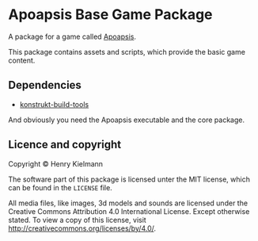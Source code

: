 Apoapsis Base Game Package
==========================

A package for a game called [Apoapsis](https://github.com/henry4k/apoapsis).

This package contains assets and scripts, which provide the basic game content.


## Dependencies

- [konstrukt-build-tools](https://github.com/henry4k/konstrukt-build-tools)

And obviously you need the Apoapsis executable and the core package.


## Licence and copyright

Copyright © Henry Kielmann

The software part of this package is licensed unter the MIT license,
which can be found in the `LICENSE` file.

All media files, like images, 3d models and sounds are licensed under the
Creative Commons Attribution 4.0 International License.  Except otherwise stated.
To view a copy of this license, visit http://creativecommons.org/licenses/by/4.0/.

